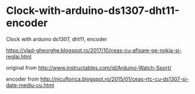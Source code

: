 # Clock-with-arduino-ds1307-dht11-encoder
Clock with arduino ds1307, dht11, encoder

https://vlad-gheorghe.blogspot.ro/2017/10/ceas-cu-afisare-pe-nokia-si-reglaj.html

original from http://www.instructables.com/id/Arduino-Watch-Sport/

encoder from http://nicuflorica.blogspot.ro/2015/01/ceas-rtc-cu-ds1307-si-date-mediu-cu.html
